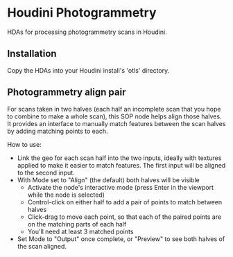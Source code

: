 # Houdini Photogrammetry
HDAs for processing photogrammetry scans in Houdini.

## Installation
Copy the HDAs into your Houdini install's 'otls' directory.

## Photogrammetry align pair
For scans taken in two halves (each half an incomplete scan that you hope to combine to make a whole scan), this SOP node helps align those halves. It provides an interface to manually match features between the scan halves by adding matching points to each.

How to use:
- Link the geo for each scan half into the two inputs, ideally with textures applied to make it easier to match features. The first input will be aligned to the second input.
- With Mode set to "Align" (the default) both halves will be visible
  - Activate the node's interactive mode (press Enter in the viewport while the node is selected)
  - Control-click on either half to add a pair of points to match between halves
  - Click-drag to move each point, so that each of the paired points are on the matching parts of each half
  - You'll need at least 3 matched points
- Set Mode to "Output" once complete, or "Preview" to see both halves of the scan aligned.
